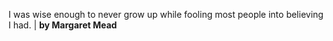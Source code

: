 I was wise enough to never grow up while fooling most people into believing I had.  | **by Margaret Mead**